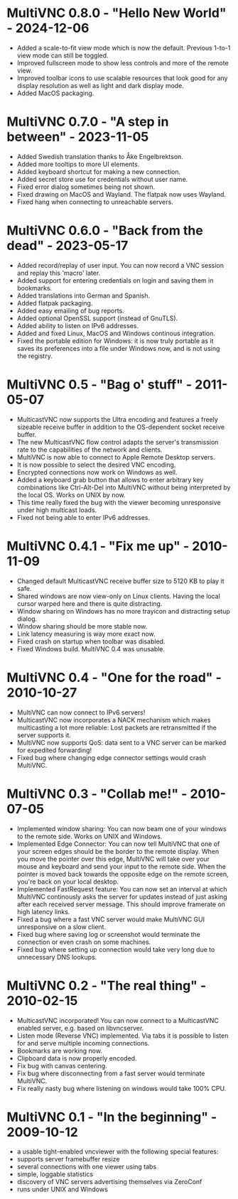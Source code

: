# MultiVNC 0.8.0 - "Hello New World" - 2024-12-06
* Added a scale-to-fit view mode which is now the default.
  Previous 1-to-1 view mode can still be toggled.
* Improved fullscreen mode to show less controls and more of the remote view.
* Improved toolbar icons to use scalable resources that look good for any
  display resolution as well as light and dark display mode.
* Added MacOS packaging.

# MultiVNC 0.7.0 - "A step in between" - 2023-11-05
* Added Swedish translation thanks to Åke Engelbrektson.
* Added more tooltips to more UI elements.
* Added keyboard shortcut for making a new connection.
* Added secret store use for credentials without user name.
* Fixed error dialog sometimes being not shown.
* Fixed drawing on MacOS and Wayland. The flatpak now uses Wayland.
* Fixed hang when connecting to unreachable servers.

# MultiVNC 0.6.0 - "Back from the dead" - 2023-05-17
* Added record/replay of user input. You can now record a
  VNC session and replay this 'macro' later.
* Added support for entering credentials on login and saving them
  in bookmarks.
* Added translations into German and Spanish.
* Added flatpak packaging.
* Added easy emailing of bug reports.
* Added optional OpenSSL support (instead of GnuTLS).
* Added ability to listen on IPv6 addresses.
* Added and fixed Linux, MacOS and Windows continous integration.
* Fixed the portable edition for Windows: it is now truly
  portable as it saves its preferences into a file under Windows
  now, and is not using the registry.

# MultiVNC 0.5 - "Bag o' stuff" - 2011-05-07
* MulticastVNC now supports the Ultra encoding and features
  a freely sizeable receive buffer in addition to the 
  OS-dependent socket receive buffer.
* The new MulticastVNC flow control adapts the server's
  transmission rate to the capabilities of the network
  and clients.
* MultiVNC is now able to connect to Apple Remote Desktop
  servers.
* It is now possible to select the desired VNC encoding.
* Encrypted connections now work on Windows as well.
* Added a keyboard grab button that allows to enter arbitrary
  key combinations like Ctrl-Alt-Del into MultiVNC without
  being interpreted by the local OS. Works on UNIX by now.
* This time really fixed the bug with the viewer becoming
  unresponsive under high multicast loads.
* Fixed not being able to enter IPv6 addresses.

# MultiVNC 0.4.1 - "Fix me up" - 2010-11-09
* Changed default MulticastVNC receive buffer size to 5120 KB
  to play it safe.
* Shared windows are now view-only on Linux clients. Having 
  the local cursor warped here and there is quite distracting.
* Window sharing on Windows has no more trayicon and 
  distracting setup dialog.
* Window sharing should be more stable now.
* Link latency measuring is way more exact now.
* Fixed crash on startup when toolbar was disabled.
* Fixed Windows build. MultiVNC 0.4 was unusable.

# MultiVNC 0.4 - "One for the road" - 2010-10-27
* MultiVNC can now connect to IPv6 servers!
* MulticastVNC now incorporates a NACK mechanism which makes
  multicasting a lot more reliable: Lost packets are 
  retransmitted if the server supports it.
* MultiVNC now supports QoS: data sent to a VNC server can be
  marked for expedited forwarding!
* Fixed bug where changing edge connector settings would
  crash MultiVNC.

# MultiVNC 0.3 - "Collab me!" - 2010-07-05
* Implemented window sharing: You can now beam one of your 
  windows to the remote side. Works on UNIX and Windows.
* Implemented Edge Connector: You can now tell MultiVNC that
  one of your screen edges should be the border to the remote
  display. When you move the pointer over this edge, MultiVNC
  will take over your mouse and keyboard and send your input 
  to the remote side. When the pointer is moved back towards 
  the opposite edge on the remote screen, you're back on your
  local desktop.
* Implemented FastRequest feature: You can now set an interval
  at which MultiVNC continously asks the server for updates
  instead of just asking after each received server message.
  This should improve framerate on high latency links.
* Fixed a bug where a fast VNC server would make MultiVNC
  GUI unresponsive on a slow client.
* Fixed bug where saving log or screenshot would terminate
  the connection or even crash on some machines.
* Fixed bug where setting up connection would take very long
  due to unnecessary DNS lookups.


# MultiVNC 0.2 - "The real thing" - 2010-02-15
* MulticastVNC incorporated! You can now connect to a
  MulticastVNC enabled server, e.g. based on libvncserver.
* Listen mode (Reverse VNC) implemented. Via tabs it is
  possible to listen for and serve multiple incoming
  connections.
* Bookmarks are working now.
* Clipboard data is now properly encoded.
* Fix bug with canvas centering.
* Fix bug where disconnecting from a fast server would 
  terminate MultiVNC.
* Fix really nasty bug where listening on windows would
  take 100% CPU.


# MultiVNC 0.1 - "In the beginning" - 2009-10-12
* a usable tight-enabled vncviewer with the following special
  features:
* supports server framebuffer resize
* several connections with one viewer using tabs
* simple, loggable statistics
* discovery of VNC servers advertising themselves via ZeroConf
* runs under UNIX and Windows

